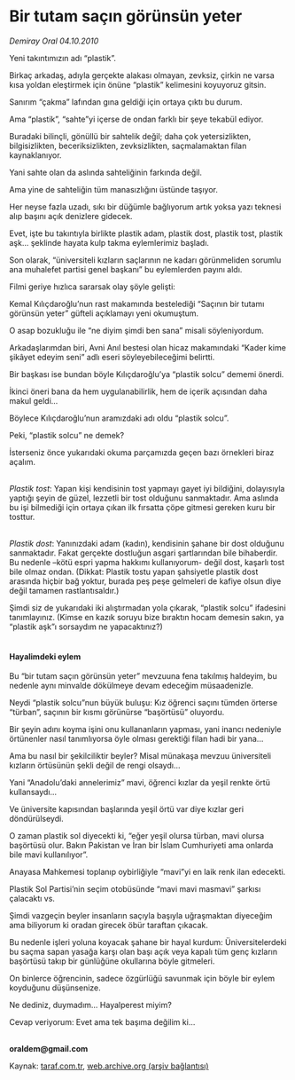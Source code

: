 # Bir tutam saçın görünsün yeter

*Demiray Oral 04.10.2010*

<div class="yazi"><p>Yeni takıntımızın adı “plastik”.</p>
<p>Birkaç arkadaş, adıyla gerçekte alakası olmayan, zevksiz, çirkin ne varsa kısa yoldan eleştirmek için önüne “plastik” kelimesini koyuyoruz gitsin.</p>
<p>Sanırım “çakma” lafından gına geldiği için ortaya çıktı bu durum.</p>
<p>Ama “plastik”, “sahte”yi içerse de ondan farklı bir şeye tekabül ediyor.</p>
<p>Buradaki bilinçli, gönüllü bir sahtelik değil; daha çok yetersizlikten, bilgisizlikten, beceriksizlikten, zevksizlikten, saçmalamaktan filan kaynaklanıyor.</p>
<p>Yani sahte olan da aslında sahteliğinin farkında değil.</p>
<p>Ama yine de sahteliğin tüm manasızlığını üstünde taşıyor.</p>
<p>Her neyse fazla uzadı, sıkı bir düğümle bağlıyorum artık yoksa yazı teknesi alıp başını açık denizlere gidecek.</p>
<p>Evet, işte bu takıntıyla birlikte plastik adam, plastik dost, plastik tost, plastik aşk... şeklinde hayata kulp takma eylemlerimiz başladı.</p>
<p>Son olarak, “üniversiteli kızların saçlarının ne kadarı görünmeliden sorumlu ana muhalefet partisi genel başkanı” bu eylemlerden payını aldı.</p>
<p>Filmi geriye hızlıca sararsak olay şöyle gelişti:</p>
<p>Kemal Kılıçdaroğlu’nun rast makamında bestelediği “Saçının bir tutamı görünsün yeter” güfteli açıklamayı yeni okumuştum.</p>
<p>O asap bozukluğu ile “ne diyim şimdi ben sana” misali söyleniyordum.</p>
<p>Arkadaşlarımdan biri, Avni Anıl bestesi olan hicaz makamındaki “Kader kime şikâyet edeyim seni” adlı eseri söyleyebileceğimi belirtti.</p>
<p>Bir başkası ise bundan böyle Kılıçdaroğlu’ya “plastik solcu” dememi önerdi.</p>
<p>İkinci öneri bana da hem uygulanabilirlik, hem de içerik açısından daha makul geldi...</p>
<p>Böylece Kılıçdaroğlu’nun aramızdaki adı oldu “plastik solcu”.</p>
<p>Peki, “plastik solcu” ne demek?</p>
<p>İsterseniz önce yukarıdaki okuma parçamızda geçen bazı örnekleri biraz açalım.</p>
<p><i><br/>Plastik tost</i>: Yapan kişi kendisinin tost yapmayı gayet iyi bildiğini, dolayısıyla yaptığı şeyin de güzel, lezzetli bir tost olduğunu sanmaktadır. Ama aslında bu işi bilmediği için ortaya çıkan ilk fırsatta çöpe gitmesi gereken kuru bir tosttur.</p>
<p><i><br/>Plastik dost</i>: Yanınızdaki adam (kadın), kendisinin şahane bir dost olduğunu sanmaktadır. Fakat gerçekte dostluğun asgari şartlarından bile bihaberdir. Bu nedenle –kötü espri yapma hakkımı kullanıyorum- değil dost, kaşarlı tost bile olmaz ondan. (Dikkat: Plastik tostu yapan şahsiyetle plastik dost arasında hiçbir bağ yoktur, burada peş peşe gelmeleri de kafiye olsun diye değil tamamen rastlantısaldır.)</p>
<p>Şimdi siz de yukarıdaki iki alıştırmadan yola çıkarak, “plastik solcu” ifadesini tanımlayınız. (Kimse en kazık soruyu bize bıraktın hocam demesin sakın, ya “plastik aşk”ı sorsaydım ne yapacaktınız?)</p>
<h4><br/>Hayalimdeki eylem</h4>
<p>Bu “bir tutam saçın görünsün yeter” mevzuuna fena takılmış haldeyim, bu nedenle aynı minvalde dökülmeye devam edeceğim müsaadenizle.</p>
<p>Neydi “plastik solcu”nun büyük buluşu: Kız öğrenci saçını tümden örterse “türban”, saçının bir kısmı görünürse “başörtüsü” oluyordu.</p>
<p>Bir şeyin adını koyma işini onu kullananların yapması, yani inancı nedeniyle örtünenler nasıl tanımlıyorsa öyle olması gerektiği filan hadi bir yana...</p>
<p>Ama bu nasıl bir şekilciliktir beyler? Misal münakaşa mevzuu üniversiteli kızların örtüsünün şekli değil de rengi olsaydı...</p>
<p>Yani “Anadolu’daki annelerimiz” mavi, öğrenci kızlar da yeşil renkte örtü kullansaydı...</p>
<p>Ve üniversite kapısından başlarında yeşil örtü var diye kızlar geri döndürülseydi.</p>
<p>O zaman plastik sol diyecekti ki, “eğer yeşil olursa türban, mavi olursa başörtüsü olur. Bakın Pakistan ve İran bir İslam Cumhuriyeti ama onlarda bile mavi kullanılıyor”.</p>
<p>Anayasa Mahkemesi toplanıp oybirliğiyle “mavi”yi en laik renk ilan edecekti.</p>
<p>Plastik Sol Partisi’nin seçim otobüsünde “mavi mavi masmavi” şarkısı çalacaktı vs.</p>
<p>Şimdi vazgeçin beyler insanların saçıyla başıyla uğraşmaktan diyeceğim ama biliyorum ki oradan girecek öbür taraftan çıkacak.</p>
<p>Bu nedenle işleri yoluna koyacak şahane bir hayal kurdum: Üniversitelerdeki bu saçma sapan yasağa karşı olan başı açık veya kapalı tüm genç kızların başörtüsü takıp bir günlüğüne okullarına böyle gitmeleri.</p>
<p>On binlerce öğrencinin, sadece özgürlüğü savunmak için böyle bir eylem koyduğunu düşünsenize. </p>
<p>Ne dediniz, duymadım... Hayalperest miyim?</p>
<p>Cevap veriyorum: Evet ama tek başıma değilim ki...</p>
<p><b><br/>oraldem@gmail.com</b></p></div>

Kaynak: [taraf.com.tr](http://www.taraf.com.tr:80/demiray-oral/makale-bir-tutam-sacin-gorunsun-yeter.htm), [web.archive.org (arşiv bağlantısı)](http://web.archive.org/web/20101005234830/http://www.taraf.com.tr:80/demiray-oral/makale-bir-tutam-sacin-gorunsun-yeter.htm)
